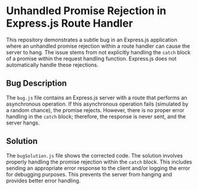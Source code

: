# Unhandled Promise Rejection in Express.js Route Handler

This repository demonstrates a subtle bug in an Express.js application where an unhandled promise rejection within a route handler can cause the server to hang.  The issue stems from not explicitly handling the `catch` block of a promise within the request handling function.  Express.js does not automatically handle these rejections.

## Bug Description

The `bug.js` file contains an Express.js server with a route that performs an asynchronous operation.  If this asynchronous operation fails (simulated by a random chance), the promise rejects.  However, there is no proper error handling in the `catch` block; therefore, the response is never sent, and the server hangs.

## Solution

The `bugSolution.js` file shows the corrected code. The solution involves properly handling the promise rejection within the `catch` block.  This includes sending an appropriate error response to the client and/or logging the error for debugging purposes. This prevents the server from hanging and provides better error handling.